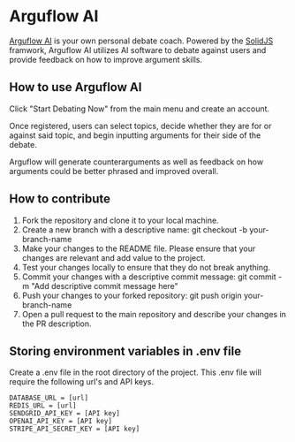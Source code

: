 # Arguflow AI

[Arguflow AI](https://arguflow.com) is your own personal debate coach. Powered by the [SolidJS](https://solidjs.com) framwork, Arguflow AI utilizes AI software to debate against users and provide feedback on how to improve argument skills.

## How to use Arguflow AI

Click "Start Debating Now" from the main menu and create an account.

Once registered, users can select topics, decide whether they are for or against said topic, and begin inputting arguments for their side of the debate. 

Arguflow will generate counterarguments as well as feedback on how arguments could be better phrased and improved overall.

## How to contribute

1. Fork the repository and clone it to your local machine.
2. Create a new branch with a descriptive name: git checkout -b your-branch-name
3. Make your changes to the README file. Please ensure that your changes are relevant and add value to the project.
4. Test your changes locally to ensure that they do not break anything.
5. Commit your changes with a descriptive commit message: git commit -m "Add descriptive commit message here"
6. Push your changes to your forked repository: git push origin your-branch-name
7. Open a pull request to the main repository and describe your changes in the PR description.

## Storing environment variables in .env file

Create a .env file in the root directory of the project. This .env file will require the following url's and API keys.

```
DATABASE_URL = [url]
REDIS_URL = [url]
SENDGRID_API_KEY = [API key]
OPENAI_API_KEY = [API key]
STRIPE_API_SECRET_KEY = [API key]
```
